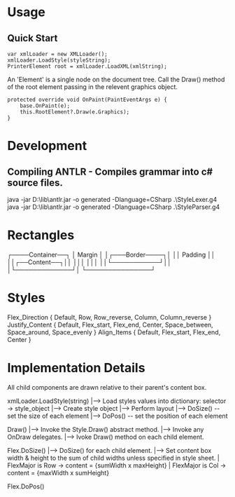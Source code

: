 ﻿# Usage
## Quick Start

    var xmlLoader = new XMLLoader();
    xmlLoader.LoadStyle(styleString);
    PrinterElement root = xmlLoader.LoadXML(xmlString);

An 'Element' is a single node on the document tree. 
Call the Draw() method of the root element passing in the relevent graphics object.

    protected override void OnPaint(PaintEventArgs e) {
        base.OnPaint(e);
        this.RootElement?.Draw(e.Graphics);
    }

# Development
## Compiling ANTLR - Compiles grammar into c# source files.

java -jar D:\lib\antlr.jar -o generated -Dlanguage=CSharp .\StyleLexer.g4
java -jar D:\lib\antlr.jar -o generated -Dlanguage=CSharp .\StyleParser.g4

# Rectangles
┌────Container──┐
│    Margin     │
│┌───Border────┐│
││   Padding   ││
││┌──Content──┐││
│││           │││
││└───────────┘││
│└─────────────┘│
└───────────────┘

# Styles

Flex_Direction { Default, Row, Row_reverse, Column, Column_reverse }
Justify_Content { Default, Flex_start, Flex_end, Center, Space_between, Space_around, Space_evenly }
Align_Items { Default, Flex_start, Flex_end, Center }

# Implementation Details

All child components are drawn relative to their parent's content box.

xmlLoader.LoadStyle(string)
       |--> Load styles values into dictionary: selector -> style_object
       |--> Create style object 
       |--> Perform layout
          |--> DoSize() -- set the size of each element
          |--> DoPos() -- set the position of each element

Draw() |--> Invoke the Style.Draw() abstract method.
       |--> Invoke any OnDraw delegates.
       |--> Ivoke Draw() method on each child element.

Flex.DoSize()
       |--> DoSize() for each child element.
       |--> Set content box width & height to the sum of child widths unless specified in style sheet.
       |    FlexMajor is Row -> content = {sumWidth x maxHeight}
       |    FlexMajor is Col -> content = {maxWidth x sumHeight}

Flex.DoPos()
